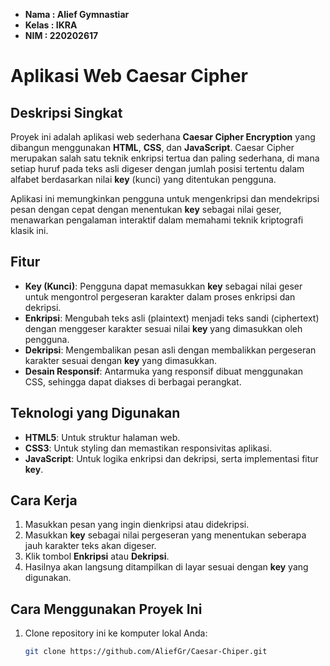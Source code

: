 - **Nama  : Alief Gymnastiar**
- **Kelas : IKRA**
- **NIM   : 220202617**

# Aplikasi Web Caesar Cipher

## Deskripsi Singkat
Proyek ini adalah aplikasi web sederhana **Caesar Cipher Encryption** yang dibangun menggunakan **HTML**, **CSS**, dan **JavaScript**. Caesar Cipher merupakan salah satu teknik enkripsi tertua dan paling sederhana, di mana setiap huruf pada teks asli digeser dengan jumlah posisi tertentu dalam alfabet berdasarkan nilai **key** (kunci) yang ditentukan pengguna.

Aplikasi ini memungkinkan pengguna untuk mengenkripsi dan mendekripsi pesan dengan cepat dengan menentukan **key** sebagai nilai geser, menawarkan pengalaman interaktif dalam memahami teknik kriptografi klasik ini.

## Fitur
- **Key (Kunci)**: Pengguna dapat memasukkan **key** sebagai nilai geser untuk mengontrol pergeseran karakter dalam proses enkripsi dan dekripsi.
- **Enkripsi**: Mengubah teks asli (plaintext) menjadi teks sandi (ciphertext) dengan menggeser karakter sesuai nilai **key** yang dimasukkan oleh pengguna.
- **Dekripsi**: Mengembalikan pesan asli dengan membalikkan pergeseran karakter sesuai dengan **key** yang dimasukkan.
- **Desain Responsif**: Antarmuka yang responsif dibuat menggunakan CSS, sehingga dapat diakses di berbagai perangkat.

## Teknologi yang Digunakan
- **HTML5**: Untuk struktur halaman web.
- **CSS3**: Untuk styling dan memastikan responsivitas aplikasi.
- **JavaScript**: Untuk logika enkripsi dan dekripsi, serta implementasi fitur **key**.

## Cara Kerja
1. Masukkan pesan yang ingin dienkripsi atau didekripsi.
2. Masukkan **key** sebagai nilai pergeseran yang menentukan seberapa jauh karakter teks akan digeser.
3. Klik tombol **Enkripsi** atau **Dekripsi**.
4. Hasilnya akan langsung ditampilkan di layar sesuai dengan **key** yang digunakan.

## Cara Menggunakan Proyek Ini
1. Clone repository ini ke komputer lokal Anda:
   ```bash
   git clone https://github.com/AliefGr/Caesar-Chiper.git
